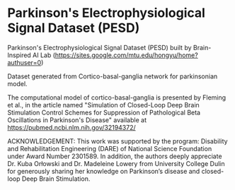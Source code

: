 # Parkinson's Electrophysiological Signal Dataset (PESD) 
Parkinson's Electrophysiological Signal Dataset (PESD) built by Brain-Inspired AI Lab (https://sites.google.com/mtu.edu/hongyu/home?authuser=0)

Dataset generated from Cortico-basal-ganglia network for parkinsonian model. 

The computational model of cortico-basal-ganglia is presented by Fleming et al., in the article named "Simulation of Closed-Loop Deep Brain Stimulation Control Schemes for Suppression of Pathological Beta Oscillations in Parkinson's Disease" available at https://pubmed.ncbi.nlm.nih.gov/32194372/

ACKNOWLEDGEMENT: 
This work was supported by the program: Disability and Rehabilitation Engineering (DARE) of National Science
Foundation under Award Number 2301589. In addition, the authors deeply appreciate Dr. Kuba Orłowski and Dr.
Madeleine Lowery from University College Dulin for generously sharing her knowledge on Parkinson’s disease and closed-loop Deep Brain Stimulation.
